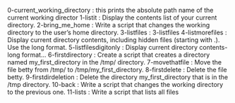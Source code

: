 0-current_working_directory	: this prints the absolute path name of the current working director
1-listit        		: Display the contents list of your current directory.
2-bring_me_home 		: Write a script that changes the working directory to the user’s home directory.
3-listfiles 			: 3-listfiles
4-listmorefiles 		: Display current directory contents, including hidden files (starting with .). Use the long format.
5-listfilesdigitonly		: Display current directory contents-long format...
6-firstdirectory		: Create a script that creates a directory named my_first_directory in the /tmp/ directory.
7-movethatfile			: Move the file betty from /tmp/ to /tmp/my_first_directory.
8-firstdelete			: Delete the file betty.
9-firstdirdeletion		: Delete the directory my_first_directory that is in the /tmp directory.
10-back				: Write a script that changes the working directory to the previous one.
11-lists			: Write a script that lists all files 


